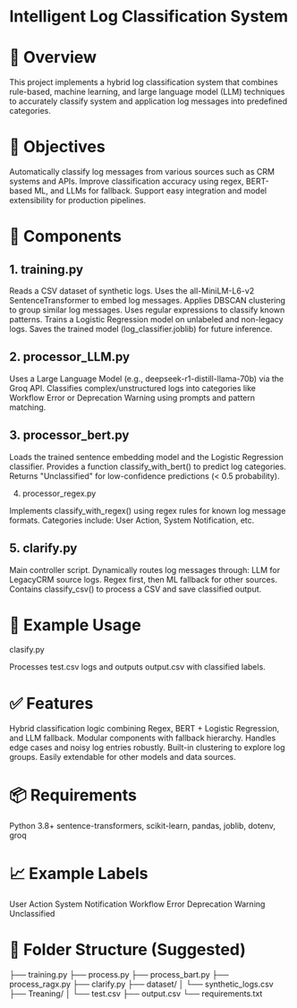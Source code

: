  # Intelligent Log Classification System

# 📌 Overview
This project implements a hybrid log classification system that combines rule-based, machine learning, and large language model (LLM) techniques to accurately classify system and application log messages into predefined categories.

# 🎯 Objectives
Automatically classify log messages from various sources such as CRM systems and APIs.
Improve classification accuracy using regex, BERT-based ML, and LLMs for fallback.
Support easy integration and model extensibility for production pipelines.

# 🧠 Components

## 1. training.py

Reads a CSV dataset of synthetic logs.
Uses the all-MiniLM-L6-v2 SentenceTransformer to embed log messages.
Applies DBSCAN clustering to group similar log messages.
Uses regular expressions to classify known patterns.
Trains a Logistic Regression model on unlabeled and non-legacy logs.
Saves the trained model (log_classifier.joblib) for future inference.

## 2. processor_LLM.py

Uses a Large Language Model (e.g., deepseek-r1-distill-llama-70b) via the Groq API.
Classifies complex/unstructured logs into categories like Workflow Error or Deprecation Warning using prompts and pattern matching.

## 3. processor_bert.py

Loads the trained sentence embedding model and the Logistic Regression classifier.
Provides a function classify_with_bert() to predict log categories.
Returns "Unclassified" for low-confidence predictions (< 0.5 probability).

4. processor_regex.py

Implements classify_with_regex() using regex rules for known log message formats.
Categories include: User Action, System Notification, etc.

## 5. clarify.py

Main controller script.
Dynamically routes log messages through:
LLM for LegacyCRM source logs.
Regex first, then ML fallback for other sources.
Contains classify_csv() to process a CSV and save classified output.

# 📂 Example Usage

  clasify.py
  
Processes test.csv logs and outputs output.csv with classified labels.

# ✅ Features
Hybrid classification logic combining Regex, BERT + Logistic Regression, and LLM fallback.
Modular components with fallback hierarchy.
Handles edge cases and noisy log entries robustly.
Built-in clustering to explore log groups.
Easily extendable for other models and data sources.
# 📦 Requirements
Python 3.8+
sentence-transformers, scikit-learn, pandas, joblib, dotenv, groq

# 📈 Example Labels
User Action
System Notification
Workflow Error
Deprecation Warning
Unclassified

# 📑 Folder Structure (Suggested)
├── training.py
├── process.py
├── process_bart.py
├── process_ragx.py
├── clarify.py
├── dataset/
│   └── synthetic_logs.csv
├── Treaning/
│   └── test.csv
├── output.csv
└── requirements.txt
